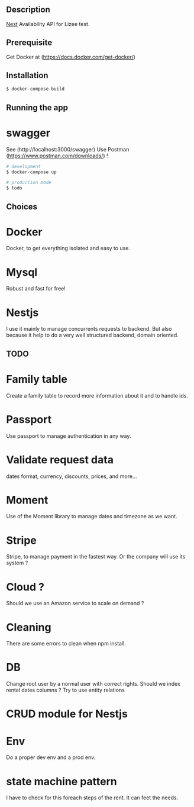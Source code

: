 ## Description

[Nest](https://github.com/alexandredemorypro/nest-api-test-lizee) Availability API for Lizee test.

## Prerequisite
Get Docker at (https://docs.docker.com/get-docker/)

## Installation

```bash
$ docker-compose build
```

## Running the app

# swagger
See (http://localhost:3000/swagger)
Use Postman (https://www.postman.com/downloads/) !

```bash
# development
$ docker-compose up

# production mode
$ todo
```


## Choices

# Docker
Docker, to get everything isolated and easy to use.

# Mysql
Robust and fast for free!

# Nestjs
I use it mainly to manage concurrents requests to backend.
But also because it help to do a very well structured backend, domain oriented.


## TODO
# Family table
Create a family table to record more information about it and to handle ids.

# Passport
Use passport to manage authentication in any way.

# Validate request data
dates format, currency, discounts, prices, and more...

# Moment
Use of the Moment library to manage dates and timezone as we want.

# Stripe
Stripe, to manage payment in the fastest way. Or the company will use its system ?

# Cloud ?
Should we use an Amazon service to scale on demand ?

# Cleaning
There are some errors to clean when npm install.

# DB
Change root user by a normal user with correct rights.
Should we index rental dates columns ?
Try to use entity relations

# CRUD module for Nestjs

# Env
Do a proper dev env and a prod env.

# state machine pattern
I have to check for this foreach steps of the rent. It can feet the needs.
